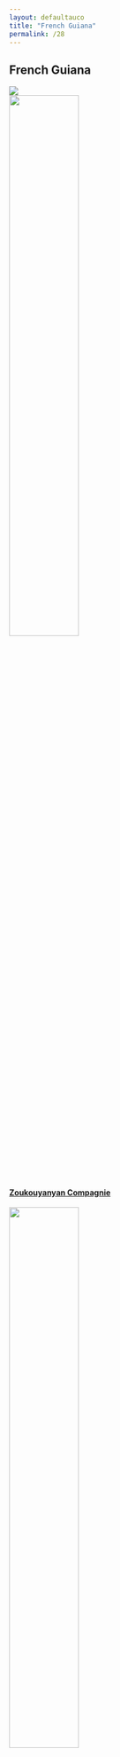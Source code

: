 ```yaml
---
layout: defaultauco
title: "French Guiana"
permalink: /28
---
```

<div class="container-0">
    <div class="container-title">
        <span class="country"><h2>French Guiana</h2></span>
        <div class="photo-co">
          <img src="https://www.worldatlas.com/r/w960-q80/upload/f1/40/e7/gf-01.png" >
    </div>
</div>
<!-- partial:index.partial.html -->
<div class="container">
  <div class="timeline clearfix">
  <div class="vertical-line">
  <div id="post-1" class="vesti-col timeline-post">
   <div class="vesti-content-wrapper">
     <div class="photo">
       <img src="http://escapadecarbet.wpenginepowered.com/wp-content/uploads/2016/03/logo-zoukou.jpg" width="50%" height="50%">
       <div class="vesti-date-wrapper">
         <div class="vesti-date">
         </div>
       </div>
     </div>
     <div class="vesti-desc">
       <a class="desc-a" href="#">
         <h4><a href="/zcompagnie">Zoukouyanyan Compagnie</a></h4>
       </a>
     </div>
   </div>
   </div>
   <div id="post-2" class="vesti-col timeline-post">
      <div class="vesti-content-wrapper">
        <div class="photo">
          <img src="https://ile-en-ile.org/wp-content/uploads/2007/07/stanley.jpg" width="50%" height="50%">
          <div class="vesti-date-wrapper">
            <div class="vesti-date">
            </div>
          </div>
        </div>
        <div class="vesti-desc">
          <a class="desc-a" href="#">
            <h4><a href="/lmstanley">Lyne-Marie Stanley</a></h4>
          </a>
        </div>
      </div>
    </div>
  
<!-- partial -->
